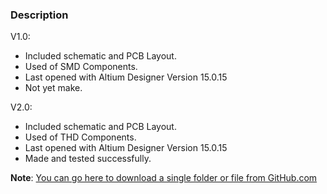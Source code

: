 ### Description

V1.0:
- Included schematic and PCB Layout.
- Used of SMD Components.
- Last opened with Altium Designer Version 15.0.15
- Not yet make.

V2.0:
- Included schematic and PCB Layout.
- Used of THD Components. 
- Last opened with Altium Designer Version 15.0.15
- Made and tested successfully.

**Note**: [You can go here to download a single folder or file from GitHub.com](https://minhaskamal.github.io/DownGit/#/home)
